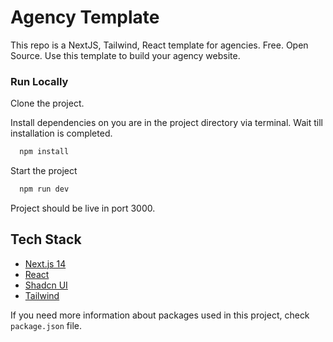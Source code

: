 
# Agency Template

This repo is a NextJS, Tailwind, React template for agencies. Free. Open Source. Use this template to build your agency website.

### Run Locally

Clone the project.

Install dependencies on you are in the project directory via terminal. Wait till installation is completed.

```bash
  npm install
```

Start the project

```bash
  npm run dev
```

Project should be live in port 3000. 



## Tech Stack

* [Next.js 14](https://nextjs.org/)
* [React](https://es.react.dev/)
* [Shadcn UI](https://ui.shadcn.com/)
* [Tailwind](https://tailwindcss.com/)

If you need more information about packages used in this project, check `package.json` file.
